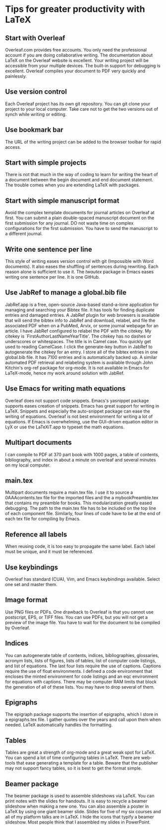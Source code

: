 # Tips for greater productivity with LaTeX

## Start with Overleaf 

Overleaf.com provides free accounts. You only need the professional account if you are doing collaborative writing. The documentation about LaTeX on the Overleaf website is excellent. Your writing project will be accessible from your multiple devices. The built-in support for debugging is excellent. Overleaf compiles your document to PDF very quickly and painlessly.

## Use version control 

Each Overleaf project has its own git repository. You can git clone your project to your local computer. Take care not to get the two versions out of synch while writing or editing.

## Use bookmark bar 

The URL of the writing project can be added to the browser toolbar for rapid access.

## Start with simple projects

There is not that much in the way of coding to learn for writing the heart of a document between the begin document and end document statement. The trouble comes when you are extending LaTeX with packages.

## Start with simple manuscript format

Avoid the complex template documents for journal articles on Overleaf at first. You can submit a plain double-spaced manuscript document on the first submission for any journal. DO not waste time on complex configurations for the first submission. You have to send the manuscript to a different journal.

## Write one sentence per line

This style of writing eases version control with git (Impossible with Word documents). It also eases the shuffling of sentences during rewriting. Each reason alone is sufficient to use it. The *twautex* package in Emacs eases writing one sentence per line. It is one GitHub.

## Use JabRef to manage a global.bib file

JabRef.app is a free, open-source Java-based stand-a-lone application for managing and searching your Bibtex file. It has tools for finding duplicate entries and damaged entries. A JabRef plugin for web browsers is available that will send the bibtex info to JabRef and download, relabel, and file the associated PDF when on a PubMed, Arvix, or some journal webpage for an article. I have JabRef configured to relabel the PDF with the citekey. My citekey is `FirstAuthorLastNameYearTitle'. The citekey has no dashes or underscores or whitespaces. The title is in Camel case.  You quickly get used to reading CamelCase. I click the generate-key button in JabRef to autogenerate the citekey for an entry. I store all of the bibtex entries in one global.bib file. It has 7100 entries and is automatically backed up. A similar automated PDF retrieval and relabeling system is available through John Kitchin's org-ref package for org-mode. It is not available in Emacs for LaTeX-mode, hence my work around solution with JabRef.

## Use Emacs for writing math equations

Overleaf does not support code snippets. Emacs's yasnippet package supports eases creation of snippets. Emacs has great support for writing in LaTeX. Snippets and especially the auto-snippet package can ease the writing of equations. Overleaf is not best environment for writing a lot of equations. If Emacs is overwhelming, use the GUI-driven equation editor in LyX or use the LaTeXiT.app to typeset the math equations.

## Multipart documents

I can compile to PDF at 370 part book with 1000 pages, a table of contents, bibliography, and index in about a minute on overleaf and several minutes on my local computer.

## main.tex

Multipart documents require a main.tex file. I use it to source a 0AAAcontents.tex file for the imported files and the a mybookPreamble.tex that contains my preamble for books. This modularization greatly eased debugging. The path to the main.tex file has to be included on the top line of each component file. Similarly, four lines of code have to be at the end of each tex file for compiling by Emacs.

## Reference all labels

When reusing code, it is too easy to propagate the same label. Each label must be unique, and it must be referenced.

## Use keybindings

Overleaf has standard (CUA), Vim, and Emacs keybindings available. Select one set and master them.

## Image format

Use PNG files or PDFs. One drawback to Overleaf is that you cannot use postscript, EPS, or TIFF files. You can use PDFs, but you will not get a preview of the image file. You have to wait for the document to be compiled by Overleaf.

## Indices

You can autogenerate table of contents, indices, bibliographies, glossaries, acronym lists, lists of figures, lists of tables, list of computer code listings, and list of equations. The last four lists require the use of captions. Captions require the use of float environments. I defined a code environment that encloses the minted environment for code listings and an eqc environment for equations with captions. There may be computer RAM limits that block the generation of all of these lists. You may have to drop several of them.

## Epigraphs

The epigraph package supports the insertion of epigraphs, which I store in a epigraphs.tex file. I gather quotes over the years and call upon them when needed. LaTeX automatically handles the formatting.

## Tables

Tables are great a strength of org-mode and a great weak spot for LaTeX. You can spend a lot of time configuring tables in LaTeX. There are web-tools that ease generating a template for a table. Beware that the publisher may not support fancy tables, so it is best to get the format simple.

## Beamer package

The beamer package is used to assemble slideshows via LaTeX. You can print notes with the slides for handouts. It is easy to recycle a beamer slideshow when making a new one. You can also assemble a poster in LaTeX by using one giant beamer slide. Slides for five of my six courses and all of my platform talks are in LaTeX. I hide the icons that typify a beamer slideshow. Most people think that I assembled my slides in PowerPoint.
